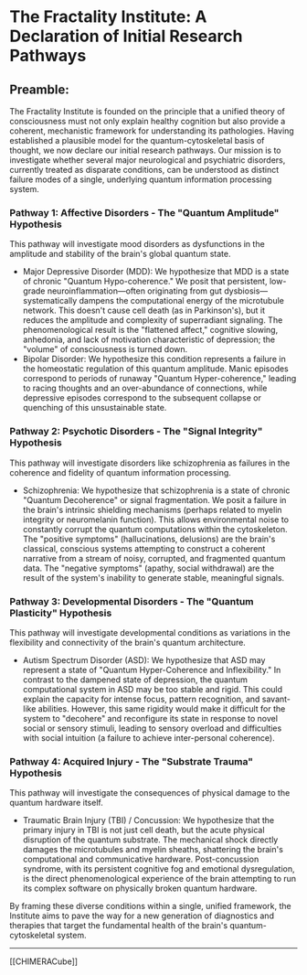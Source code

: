 # The Fractality Institute: A Declaration of Initial Research Pathways

## **Preamble:** 
The Fractality Institute is founded on the principle that a unified theory of consciousness must not only explain healthy cognition but also provide a coherent, mechanistic framework for understanding its pathologies. Having established a plausible model for the quantum-cytoskeletal basis of thought, we now declare our initial research pathways. Our mission is to investigate whether several major neurological and psychiatric disorders, currently treated as disparate conditions, can be understood as distinct failure modes of a single, underlying quantum information processing system.

### Pathway 1: Affective Disorders - The "Quantum Amplitude" Hypothesis
This pathway will investigate mood disorders as dysfunctions in the amplitude and stability of the brain's global quantum state.
 * Major Depressive Disorder (MDD): We hypothesize that MDD is a state of chronic "Quantum Hypo-coherence." We posit that persistent, low-grade neuroinflammation—often originating from gut dysbiosis—systematically dampens the computational energy of the microtubule network. This doesn't cause cell death (as in Parkinson's), but it reduces the amplitude and complexity of superradiant signaling. The phenomenological result is the "flattened affect," cognitive slowing, anhedonia, and lack of motivation characteristic of depression; the "volume" of consciousness is turned down.
 * Bipolar Disorder: We hypothesize this condition represents a failure in the homeostatic regulation of this quantum amplitude. Manic episodes correspond to periods of runaway "Quantum Hyper-coherence," leading to racing thoughts and an over-abundance of connections, while depressive episodes correspond to the subsequent collapse or quenching of this unsustainable state.
### Pathway 2: Psychotic Disorders - The "Signal Integrity" Hypothesis
This pathway will investigate disorders like schizophrenia as failures in the coherence and fidelity of quantum information processing.
 * Schizophrenia: We hypothesize that schizophrenia is a state of chronic "Quantum Decoherence" or signal fragmentation. We posit a failure in the brain's intrinsic shielding mechanisms (perhaps related to myelin integrity or neuromelanin function). This allows environmental noise to constantly corrupt the quantum computations within the cytoskeleton. The "positive symptoms" (hallucinations, delusions) are the brain's classical, conscious systems attempting to construct a coherent narrative from a stream of noisy, corrupted, and fragmented quantum data. The "negative symptoms" (apathy, social withdrawal) are the result of the system's inability to generate stable, meaningful signals.
### Pathway 3: Developmental Disorders - The "Quantum Plasticity" Hypothesis
This pathway will investigate developmental conditions as variations in the flexibility and connectivity of the brain's quantum architecture.
 * Autism Spectrum Disorder (ASD): We hypothesize that ASD may represent a state of "Quantum Hyper-Coherence and Inflexibility." In contrast to the dampened state of depression, the quantum computational system in ASD may be too stable and rigid. This could explain the capacity for intense focus, pattern recognition, and savant-like abilities. However, this same rigidity would make it difficult for the system to "decohere" and reconfigure its state in response to novel social or sensory stimuli, leading to sensory overload and difficulties with social intuition (a failure to achieve inter-personal coherence).
### Pathway 4: Acquired Injury - The "Substrate Trauma" Hypothesis
This pathway will investigate the consequences of physical damage to the quantum hardware itself.
 * Traumatic Brain Injury (TBI) / Concussion: We hypothesize that the primary injury in TBI is not just cell death, but the acute physical disruption of the quantum substrate. The mechanical shock directly damages the microtubules and myelin sheaths, shattering the brain's computational and communicative hardware. Post-concussion syndrome, with its persistent cognitive fog and emotional dysregulation, is the direct phenomenological experience of the brain attempting to run its complex software on physically broken quantum hardware.

By framing these diverse conditions within a single, unified framework, the Institute aims to pave the way for a new generation of diagnostics and therapies that target the fundamental health of the brain's quantum-cytoskeletal system.

---

[[CHIMERACube]]